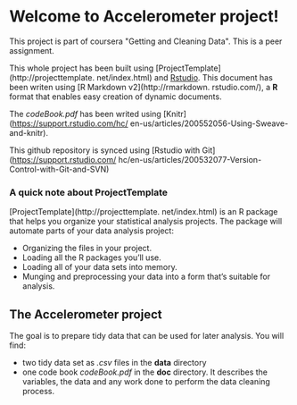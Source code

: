 
# Welcome to Accelerometer project!

This project is part of coursera "Getting and Cleaning Data". This is a peer
assignment.

This whole project has been built using [ProjectTemplate](http://projecttemplate.
net/index.html) and [Rstudio](http://www.rstudio.com/). 
This document has been writen using [R Markdown v2](http://rmarkdown.
rstudio.com/), a **R** format that enables easy creation of dynamic documents.

The *codeBook.pdf* has been writed using [Knitr](https://support.rstudio.com/hc/
en-us/articles/200552056-Using-Sweave-and-knitr).

This github repository is synced using [Rstudio with Git](https://support.rstudio.com/
hc/en-us/articles/200532077-Version-Control-with-Git-and-SVN)




### A quick note about ProjectTemplate
[ProjectTemplate](http://projecttemplate.
net/index.html) is an R package that helps you organize your statistical
analysis projects. The package will automate parts of your data analysis project:

* Organizing the files in your project.
* Loading all the R packages you’ll use.
* Loading all of your data sets into memory.
* Munging and preprocessing your data into a form that’s suitable for analysis.


## The Accelerometer project
The goal is to prepare tidy data that can be used for later analysis. You will 
find:

* two tidy data set as *.csv* files in the **data** directory
* one code book *codeBook.pdf* in the **doc** directory. It describes the variables, 
the data and any work done to perform the data cleaning process. 


